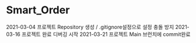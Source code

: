 # Smart_Order
 2021-03-04 프로젝트 Repository 생성 / .gitignore설정으로 설정 충돌 방지
 2021-03-16 프로젝트 완료 디버깅 시작
 2021-03-21 프로젝트 Main 브런치에 commit완료
 
